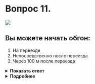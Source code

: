 # Вопрос 11.

![](https://s.drom.ru/i24228/pdd/tickets/2016/1543885286.jpg)

## Вы можете начать обгон:

1. На переезде
2. Непосредственно после переезда
3. Через 100 м после переезда

<details>
<summary><b>Показать ответ</b></summary>
Правильный ответ: 2
</details>
<details>
<summary><b>Подробнее</b></summary>
Обгон запрещён на железнодорожных переездах и ближе чем за 100 м перед ними. Сразу же после проезда границы железнодорожного переезда (в данной ситуации стойки со знаками и светофором за переездом) можете приступать к обгону.
(Пункт 11.4 ПДД)
</details>